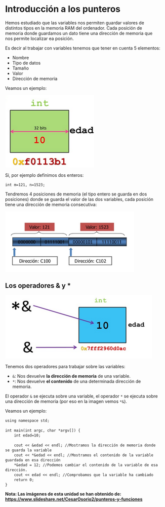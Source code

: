 # Introducción a los punteros

Hemos estudiado que las variables nos permiten guardar valores de distintos tipos en la memoria RAM del ordenador. Cada posición de memoria donde guardamos un dato tiene una dirección de memoria que nos permite localizar ea posición.

Es decir al trabajar con variables tenemos que tener en cuenta 5 elementos:

* Nombre
* Tipo de datos
* Tamaño
* Valor
* Dirección de memoria

Veamos un ejemplo:

![variable](img/variable.png)

Si, por ejemplo definimos dos enteros:

    int m=121, n=1523;

Tendremos 4 posiciones de memoria (el tipo entero se guarda en dos posiciones) donde se guarda el valor de las dos variables, cada posición tiene una dirección de memoria consecutiva:

![variable](img/enteros.png)

## Los operadores & y *

![variable](img/operadores.png)

Tenemos dos operadores para trabajar sobre las variables:

* `&`: Nos devuelve **la dirección de memoria** de una variable.
* `*`: Nos devuelve **el contenido** de una determinada dirección de memoria.

El operador `&` se ejecuta sobre una variable, el operador `*` se ejecuta sobre una dirección de memoria (por eso en la imagen vemos `*&`).

Veamos un ejemplo:


    using namespace std;

    int main(int argc, char *argv[]) {
    	int edad=10;
    
    	cout << &edad << endl; //Mostramos la dirección de memoria donde se guarda la variable
    	cout << *&edad << endl; //Mostramos el contenido de la variable guardada en esa dirección 
    	*&edad = 12; //Podemos cambiar el contenido de la variable de esa dirección.
    	cout << edad << endl; //Comprobamos que la variable ha cambiado
    	return 0;
    }


**Nota: Las imágenes de esta unidad se han obtenido de: https://www.slideshare.net/CesarOsorio2/punteros-y-funciones**
